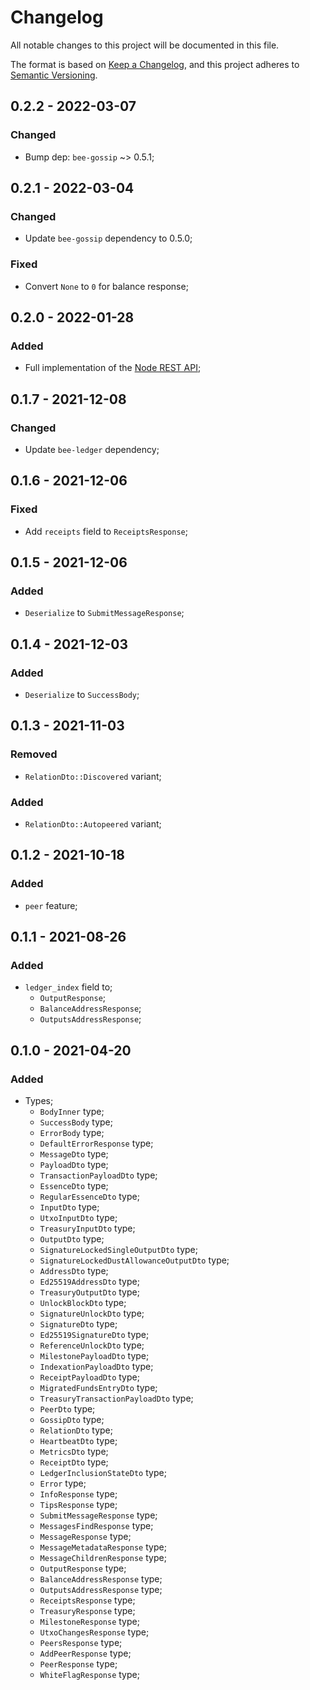 # Changelog

All notable changes to this project will be documented in this file.

The format is based on [Keep a Changelog](https://keepachangelog.com/en/1.0.0/),
and this project adheres to [Semantic Versioning](https://semver.org/spec/v2.0.0.html).

<!-- ## Unreleased - YYYY-MM-DD

### Added

### Changed

### Deprecated

### Removed

### Fixed

### Security -->

## 0.2.2 - 2022-03-07

### Changed

- Bump dep: `bee-gossip` ~> 0.5.1;

## 0.2.1 - 2022-03-04

### Changed

- Update `bee-gossip` dependency to 0.5.0;

### Fixed

- Convert `None` to `0` for balance response;

## 0.2.0 - 2022-01-28

### Added

- Full implementation of the [Node REST API](https://github.com/iotaledger/tips/blob/main/tips/TIP-0013/tip-0013.md);

## 0.1.7 - 2021-12-08

### Changed

- Update `bee-ledger` dependency;

## 0.1.6 - 2021-12-06

### Fixed

- Add `receipts` field to `ReceiptsResponse`;

## 0.1.5 - 2021-12-06

### Added

- `Deserialize` to `SubmitMessageResponse`;

## 0.1.4 - 2021-12-03

### Added

- `Deserialize` to `SuccessBody`;

## 0.1.3 - 2021-11-03

### Removed

- `RelationDto::Discovered` variant;

### Added

- `RelationDto::Autopeered` variant;

## 0.1.2 - 2021-10-18

### Added

- `peer` feature;

## 0.1.1 - 2021-08-26

### Added

- `ledger_index` field to;
  - `OutputResponse`;
  - `BalanceAddressResponse`;
  - `OutputsAddressResponse`;

## 0.1.0 - 2021-04-20

### Added

- Types;
  - `BodyInner` type;
  - `SuccessBody` type;
  - `ErrorBody` type;
  - `DefaultErrorResponse` type;
  - `MessageDto` type;
  - `PayloadDto` type;
  - `TransactionPayloadDto` type;
  - `EssenceDto` type;
  - `RegularEssenceDto` type;
  - `InputDto` type;
  - `UtxoInputDto` type;
  - `TreasuryInputDto` type;
  - `OutputDto` type;
  - `SignatureLockedSingleOutputDto` type;
  - `SignatureLockedDustAllowanceOutputDto` type;
  - `AddressDto` type;
  - `Ed25519AddressDto` type;
  - `TreasuryOutputDto` type;
  - `UnlockBlockDto` type;
  - `SignatureUnlockDto` type;
  - `SignatureDto` type;
  - `Ed25519SignatureDto` type;
  - `ReferenceUnlockDto` type;
  - `MilestonePayloadDto` type;
  - `IndexationPayloadDto` type;
  - `ReceiptPayloadDto` type;
  - `MigratedFundsEntryDto` type;
  - `TreasuryTransactionPayloadDto` type;
  - `PeerDto` type;
  - `GossipDto` type;
  - `RelationDto` type;
  - `HeartbeatDto` type;
  - `MetricsDto` type;
  - `ReceiptDto` type;
  - `LedgerInclusionStateDto` type;
  - `Error` type;
  - `InfoResponse` type;
  - `TipsResponse` type;
  - `SubmitMessageResponse` type;
  - `MessagesFindResponse` type;
  - `MessageResponse` type;
  - `MessageMetadataResponse` type;
  - `MessageChildrenResponse` type;
  - `OutputResponse` type;
  - `BalanceAddressResponse` type;
  - `OutputsAddressResponse` type;
  - `ReceiptsResponse` type;
  - `TreasuryResponse` type;
  - `MilestoneResponse` type;
  - `UtxoChangesResponse` type;
  - `PeersResponse` type;
  - `AddPeerResponse` type;
  - `PeerResponse` type;
  - `WhiteFlagResponse` type;
